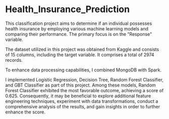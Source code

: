 # Health_Insurance_Prediction

This classification project aims to determine if an individual possesses health insurance by employing various machine learning models and comparing their performance. The primary focus is on the "Response" variable.

The dataset utilized in this project was obtained from Kaggle and consists of 15 columns, including the target variable. It comprises a total of 2974 records.

To enhance data processing capabilities, I combined MongoDB with Spark.

I implemented Logistic Regression, Decision Tree, Random Forest Classifier, and GBT Classifier as part of this project. Among these models, Random Forest Classifier exhibited the most favorable outcome, achieving a score of 0.625. Consequently, it may be beneficial to explore additional feature engineering techniques, experiment with data transformations, conduct a comprehensive analysis of the results, and gain insights in order to further enhance the score.


